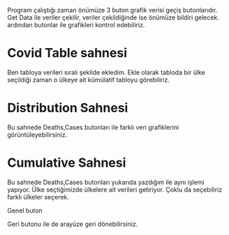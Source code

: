 Program çalıştığı zaman önümüze 3 buton grafik verisi geçiş butonlarıdır.
Get Data ile veriler çekilir, veriler çekildiğinde ise önümüze bildiri gelecek.
ardından butonlar ile grafikleri kontrol edebiliriz.

<h1>Covid Table sahnesi</h1>

Ben tabloya verileri sıralı şekilde ekledim.
Ekle olarak tabloda bir ülke seçildiği zaman o ülkeye ait kümülatif tabloyu görebiliriz.

<h1>Distribution Sahnesi</h1>

Bu sahnede Deaths,Cases butonları ile farklı veri grafiklerini görüntüleyebilirsiniz.

<h1>Cumulative Sahnesi</h1>

Bu sahnede Deaths,Cases butonları yukarıda yazdığım ile aynı işlemi yapıyor.
Ülke seçtiğimizde ülkelere ait verileri getiriyor.
Çoklu da seçebiliriz farklı ülkeler seçerek.


Genel buton

Geri butonu ile de arayüze geri dönebilirsiniz.
